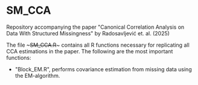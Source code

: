 # SM_CCA
Repository accompanying the paper "Canonical Correlation Analysis on Data With Structured Missingness" by Radosavljević et. al. (2025)

The file ~~~SM_CCA.R~~~ contains all R functions necessary for replicating all CCA estimations in the paper. The following are the most important functions:

* "Block_EM.R", performs covariance estimation from missing data using the EM-algorithm.


